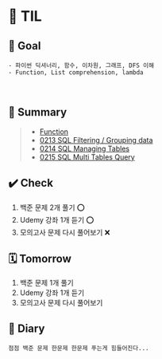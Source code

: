 # 📒 TIL 
## 🎯 Goal 
```
- 파이썬 딕셔너리, 함수, 이차원, 그래프, DFS 이해
- Function, List comprehension, lambda
```
&nbsp;
## 📝 Summary
> - [Function](/Users/synn/Desktop/TIL/Feb/0210/function.md)
> - [0213 SQL Filtering / Grouping data](/Users/synn/Desktop/TIL/Feb/0213/SQL.md)
> - [0214 SQL Managing Tables](/Users/synn/Desktop/TIL/Feb/0214/SQL_Managing_Tables.md)
> - [0215 SQL Multi Tables Query](/Users/synn/Desktop/TIL/Feb/0215/SQL_Multi_Table_Query.md)
&nbsp;

## ✔️ Check
1. 백준 문제 2개 풀기 ⭕️
2. Udemy 강좌 1개 듣기 ⭕️
3. 모의고사 문제 다시 풀어보기 ❌


## 🗓 Tomorrow
1. 백준 문제 1개 풀기 
2. Udemy 강좌 1개 듣기
3. 모의고사 문제 다시 풀어보기

## 💭 Diary
```
점점 백준 문제 한문제 한문제 푸는게 힘들어진다...
```
